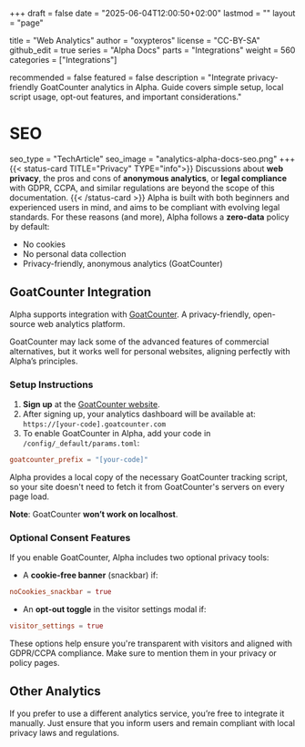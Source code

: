 +++
draft = false
date = "2025-06-04T12:00:50+02:00"
lastmod = ""
layout = "page"

title = "Web Analytics"
author = "oxypteros"
license = "CC-BY-SA"
github_edit = true
series = "Alpha Docs"
  parts = "Integrations"
  weight = 560
categories = ["Integrations"]

recommended = false
featured = false
description = "Integrate privacy-friendly GoatCounter analytics in Alpha. Guide covers simple setup, local script usage, opt-out features, and important considerations."
# SEO
seo_type = "TechArticle"
seo_image = "analytics-alpha-docs-seo.png"
+++
{{< status-card TITLE="Privacy" TYPE="info">}}
Discussions about **web privacy**, the pros and cons of **anonymous analytics**, or **legal compliance** with GDPR, CCPA, and similar regulations are beyond the scope of this documentation.
{{< /status-card >}}
Alpha is built with both beginners and experienced users in mind, and aims to be compliant with evolving legal standards. For these reasons (and more), Alpha follows a **zero-data** policy by default:
- No cookies
- No personal data collection
- Privacy-friendly, anonymous analytics (GoatCounter)

## GoatCounter Integration
Alpha supports integration with [GoatCounter](https://www.goatcounter.com/). A privacy-friendly, open-source web analytics platform.

GoatCounter may lack some of the advanced features of commercial alternatives, but it works well for personal websites, aligning perfectly with Alpha’s principles.

### Setup Instructions
1. **Sign up** at the [GoatCounter website](https://www.goatcounter.com/signup).
1. After signing up, your analytics dashboard will be available at:
`https://[your-code].goatcounter.com`
1. To enable GoatCounter in Alpha, add your code in `/config/_default/params.toml`:

```toml
goatcounter_prefix = "[your-code]"
```
Alpha provides a local copy of the necessary GoatCounter tracking script, so your site doesn't need to fetch it from GoatCounter's servers on every page load.

**Note**: GoatCounter **won’t work on localhost**.

### Optional Consent Features
If you enable GoatCounter, Alpha includes two optional privacy tools:
- A **cookie-free banner** (snackbar) if:
```toml
noCookies_snackbar = true
```
- An **opt-out toggle** in the visitor settings modal if:
```toml
visitor_settings = true
```
These options help ensure you're transparent with visitors and aligned with GDPR/CCPA compliance. Make sure to mention them in your privacy or policy pages.

## Other Analytics
If you prefer to use a different analytics service, you’re free to integrate it manually.
Just ensure that you inform users and remain compliant with local privacy laws and regulations.